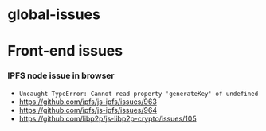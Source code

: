 # global-issues

# Front-end issues
### IPFS node issue in browser
- `Uncaught TypeError: Cannot read property 'generateKey' of undefined`
- https://github.com/ipfs/js-ipfs/issues/963
- https://github.com/ipfs/js-ipfs/issues/964
- https://github.com/libp2p/js-libp2p-crypto/issues/105
